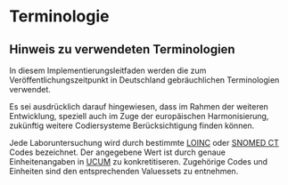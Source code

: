 # Terminologie

## Hinweis zu verwendeten Terminologien

In diesem Implementierungsleitfaden werden die zum Veröffentlichungszeitpunkt in Deutschland gebräuchlichen Terminologien verwendet.

Es sei ausdrücklich darauf hingewiesen, dass im Rahmen der weiteren Entwicklung, speziell auch im Zuge der europäischen Harmonisierung, zukünftig weitere Codiersysteme Berücksichtigung finden können.

Jede Laboruntersuchung wird durch bestimmte [LOINC](https://loinc.org/) oder [SNOMED CT](http://snomed.info/sct) Codes bezeichnet. Der angegebene Wert ist durch genaue Einheitenangaben in [UCUM](http://unitsofmeasure.org) zu konkretitiseren. Zugehörige Codes und Einheiten sind den entsprechenden Valuessets zu entnehmen.

